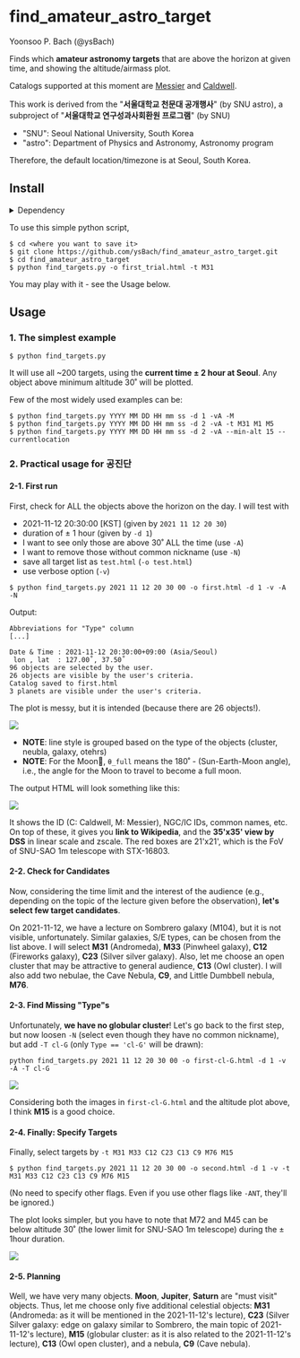 # find_amateur_astro_target
Yoonsoo P. Bach (@ysBach)

Finds which **amateur astronomy targets** that are above the horizon at given time, and showing the altitude/airmass plot.

Catalogs supported at this moment are [Messier](https://en.wikipedia.org/wiki/Messier_object) and [Caldwell](https://en.wikipedia.org/wiki/Caldwell_catalogue).



This work is derived from the "**서울대학교 천문대 공개행사**" (by SNU astro), a subproject of "**서울대학교 연구성과사회환원 프로그램**" (by SNU)

* "SNU": Seoul National University, South Korea
* "astro": Department of Physics and Astronomy, Astronomy program

Therefore, the default location/timezone is at Seoul, South Korea.



## Install 

<details> 
<summary> Dependency </summary>
You need:

* python 3.6+
* pytz
* numpy
* pandas
* astropy
* **astroplan**
* matplotlib
* rich (optional)

First, install Anaconda python distribution. Then all may have been installed, except for `astroplan`. Install it by:

```
$ conda install -c astropy astroplan
```
(OPTIONAL: Package `rich` is used for nothing but nicer output on terminal. You may install by `pip install rich`, but it is **not necessary**.)

</details>


To use this simple python script,

```
$ cd <where you want to save it>
$ git clone https://github.com/ysBach/find_amateur_astro_target.git
$ cd find_amateur_astro_target
$ python find_targets.py -o first_trial.html -t M31
```

You may play with it - see the Usage below.



## Usage

### 1. The simplest example

```
$ python find_targets.py
```

It will use all ~200 targets, using the **current time ± 2 hour at Seoul**. Any object above minimum altitude 30˚ will be plotted.



Few of the most widely used examples can be:

```
$ python find_targets.py YYYY MM DD HH mm ss -d 1 -vA -M
$ python find_targets.py YYYY MM DD HH mm ss -d 2 -vA -t M31 M1 M5
$ python find_targets.py YYYY MM DD HH mm ss -d 2 -vA --min-alt 15 --currentlocation
```





### 2. Practical usage for 공진단

#### 2-1. First run

First, check for ALL the objects above the horizon on the day. I will test with 

* 2021-11-12 20:30:00 [KST] (given by ``2021 11 12 20 30``) 
* duration of ± 1 hour (given by `-d 1`)
* I want to see only those are above 30˚ ALL the time (use `-A`)
* I want to remove those without common nickname (use `-N`)
* save all target list as ``test.html`` (`-o test.html`)
* use verbose option (`-v`)

```
$ python find_targets.py 2021 11 12 20 30 00 -o first.html -d 1 -v -A -N
```

Output:

```
Abbreviations for "Type" column
[...]

Date & Time : 2021-11-12 20:30:00+09:00 (Asia/Seoul)
 lon , lat  : 127.00˚, 37.50˚
96 objects are selected by the user.
26 objects are visible by the user's criteria.
Catalog saved to first.html
3 planets are visible under the user's criteria.
```

The plot is messy, but it is intended (because there are 26 objects!).

![](examples/Figure_1.png)

* **NOTE**: line style is grouped based on the type of the objects (cluster, neubla, galaxy, otehrs)
* **NOTE**: For the Moon, ``θ_full`` means the 180˚ - (Sun-Earth-Moon angle), i.e., the angle for the Moon to travel to become a full moon.

The output HTML will look something like this:

![](examples/Figure_2.png)

It shows the ID (C: Caldwell, M: Messier), NGC/IC IDs, common names, etc. On top of these, it gives you **link to Wikipedia**, and the **35'x35' view by DSS** in linear scale and zscale. The red boxes are 21'x21', which is the FoV of SNU-SAO 1m telescope with STX-16803.



#### 2-2. Check for Candidates

Now, considering the time limit and the interest of the audience (e.g., depending on the topic of the lecture given before the observation), **let's select few target candidates**. 

On 2021-11-12, we have a lecture on Sombrero galaxy (M104), but it is not visible, unfortunately. Similar galaxies, S/E types, can be chosen from the list above. I will select **M31** (Andromeda), **M33** (Pinwheel galaxy), **C12** (Fireworks galaxy), **C23** (Silver silver galaxy). Also, let me choose an open cluster that may be attractive to general audience, **C13** (Owl cluster). I will also add two nebulae, the Cave Nebula, **C9**, and Little Dumbbell nebula, **M76**.



#### 2-3. Find Missing "Type"s

Unfortunately, **we have no globular cluster**! Let's go back to the first step, but now loosen `-N` (select even though they have no common nickname), but add `-T cl-G` (only ``Type == 'cl-G'`` will be drawn):

```
python find_targets.py 2021 11 12 20 30 00 -o first-cl-G.html -d 1 -v -A -T cl-G
```

![](examples/Figure_1-2.png)

Considering both the images in `first-cl-G.html` and the altitude plot above, I think **M15** is a good choice.



#### 2-4. Finally: Specify Targets

Finally, select targets by `-t M31 M33 C12 C23 C13 C9 M76 M15`

```
$ python find_targets.py 2021 11 12 20 30 00 -o second.html -d 1 -v -t M31 M33 C12 C23 C13 C9 M76 M15
```

(No need to specify other flags. Even if you use other flags like `-ANT`, they'll be ignored.)

The plot looks simpler, but you have to note that M72 and M45 can be below altitude 30˚ (the lower limit for SNU-SAO 1m telescope) during the ± 1hour duration.

![](examples/Figure_3.png)

#### 2-5. Planning

Well, we have very many objects. **Moon**, **Jupiter**, **Saturn** are "must visit" objects. Thus, let me choose only five additional celestial objects: **M31** (Andromeda: as it will be mentioned in the 2021-11-12's lecture), **C23** (Silver Silver galaxy: edge on galaxy similar to Sombrero, the main topic of 2021-11-12's lecture), **M15** (globular cluster: as it is also related to the 2021-11-12's lecture), **C13** (Owl open cluster), and a nebula, **C9** (Cave nebula). 

